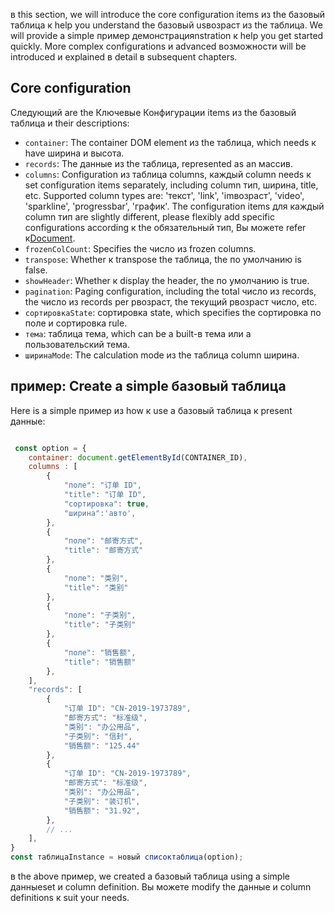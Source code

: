в this section, we will introduce the core configuration items из the базовый таблица к help you understand the базовый usвозраст из the таблица. We will provide a simple пример демонстрацияnstration к help you get started quickly. More complex configurations и advanced возможности will be introduced и explained в detail в subsequent chapters.

## Core configuration

Следующий are the Ключевые Конфигурации items из the базовый таблица и their descriptions:

*   `container`: The container DOM element из the таблица, which needs к have ширина и высота.
*   `records`: The данные из the таблица, represented as an массив.
*   `columns`: Configuration из таблица columns, каждый column needs к set configuration items separately, including column тип, ширина, title, etc. Supported column types are: 'текст', 'link', 'imвозраст', 'video', 'sparkline', 'progressbar', 'график'. The configuration items для каждый column тип are slightly different, please flexibly add specific configurations according к the обязательный тип, Вы можете refer к[Document](../../guide/cell_type/cellType).
*   `frozenColCount`: Specifies the число из frozen columns.
*   `transpose`: Whether к transpose the таблица, the по умолчанию is false.
*   `showHeader`: Whether к display the header, the по умолчанию is true.
*   `pagination`: Paging configuration, including the total число из records, the число из records per pвозраст, the текущий pвозраст число, etc.
*   `сортировкаState`: сортировка state, which specifies the сортировка по поле и сортировка rule.
*   `тема`: таблица тема, which can be a built-в тема или a пользовательский тема.
*   `ширинаMode`: The calculation mode из the таблица column ширина.

## пример: Create a simple базовый таблица

Here is a simple пример из how к use a базовый таблица к present данные:

```javascript liveдемонстрация  template=vтаблица

 const option = {
    container: document.getElementById(CONTAINER_ID),
    columns : [
        {
            "поле": "订单 ID",
            "title": "订单 ID",
            "сортировка": true,
            "ширина":'авто',
        },
        {
            "поле": "邮寄方式",
            "title": "邮寄方式"
        },
        {
            "поле": "类别",
            "title": "类别"
        },
        {
            "поле": "子类别",
            "title": "子类别"
        },
        {
            "поле": "销售额",
            "title": "销售额"
        },
    ],
    "records": [
        {
            "订单 ID": "CN-2019-1973789",
            "邮寄方式": "标准级",
            "类别": "办公用品",
            "子类别": "信封",
            "销售额": "125.44"
        },
        {
            "订单 ID": "CN-2019-1973789",
            "邮寄方式": "标准级",
            "类别": "办公用品",
            "子类别": "装订机",
            "销售额": "31.92",
        },
        // ...
    ],
}
const таблицаInstance = новый списоктаблица(option);

```

в the above пример, we created a базовый таблица using a simple данныеset и column definition. Вы можете modify the данные и column definitions к suit your needs.
